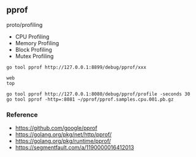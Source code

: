 ## pprof

proto/profiling

- CPU Profiling
- Memory Profiling
- Block Profiling
- Mutex Profiling


```
go tool pprof http://127.0.0.1:8899/debug/pprof/xxx

web
top

```

```
go tool pprof http://127.0.0.1:8080/debug/pprof/profile -seconds 30
go tool pprof -http=:8081 ~/pprof/pprof.samples.cpu.001.pb.gz
```

### Reference

- https://github.com/google/pprof
- https://golang.org/pkg/net/http/pprof/
- https://golang.org/pkg/runtime/pprof/
- https://segmentfault.com/a/1190000016412013
